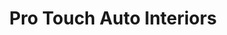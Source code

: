 ---
title: "Pro Touch Auto Interiors"
url: /federal-way/pro-touch-auto-interiors/
shop: car parts
---